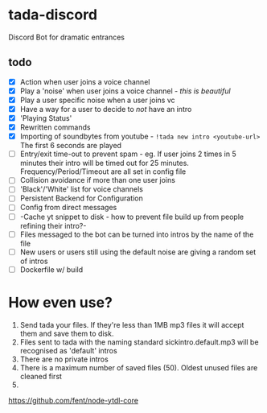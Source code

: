 # tada-discord

Discord Bot for dramatic entrances

## todo

- [x] Action when user joins a voice channel
- [x] Play a 'noise' when user joins a voice channel - _this is beautiful_
- [x] Play a user specific noise when a user joins vc
- [x] Have a way for a user to decide to _not_ have an intro
- [x] 'Playing Status'
- [x] Rewritten commands
- [x] Importing of soundbytes from youtube - `!tada new intro <youtube-url>` The first 6 seconds are played
- [ ] Entry/exit time-out to prevent spam - eg. If user joins 2 times in 5 minutes their intro will be timed out for 25 minutes. Frequency/Period/Timeout are all set in config file
- [ ] Collision avoidance if more than one user joins
- [ ] 'Black'/'White' list for voice channels
- [ ] Persistent Backend for Configuration
- [ ] Config from direct messages
- [ ] -Cache yt snippet to disk - how to prevent file build up from people refining their intro?-
- [ ] Files messaged to the bot can be turned into intros by the name of the file
- [ ] New users or users still using the default noise are giving a random set of intros
- [ ] Dockerfile w/ build

# How even use?

1. Send tada your files. If they're less than 1MB mp3 files it will accept them and save them to disk.
2. Files sent to tada with the naming standard sickintro.default.mp3 will be recognised as 'default' intros
3. There are no private intros
4. There is a maximum number of saved files (50). Oldest unused files are cleaned first
5. 

https://github.com/fent/node-ytdl-core